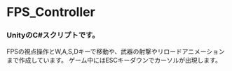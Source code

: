 # FPS_Controller

### UnityのC#スクリプトです。

FPSの視点操作とW,A,S,Dキーで移動や、武器の射撃やリロードアニメーションまで作成しています。
ゲーム中にはESCキーダウンでカーソルが出現します。
